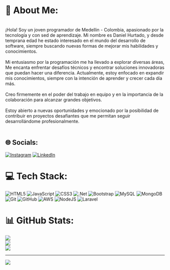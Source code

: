 # 💫 About Me:
<br>¡Hola! Soy un joven programador de Medellin - Colombia, apasionado por la tecnología y con sed de aprendizaje. Mi nombre es Daniel Hurtado, y desde temprana edad he estado interesado en el mundo del desarrollo de software, siempre buscando nuevas formas de mejorar mis habilidades y conocimientos.<br><br>Mi entusiasmo por la programación me ha llevado a explorar diversas áreas, Me encanta enfrentar desafíos técnicos y encontrar soluciones innovadoras que puedan hacer una diferencia. Actualmente, estoy enfocado en expandir mis conocimientos, siempre con la intención de aprender y crecer cada día más.<br><br> Creo firmemente en el poder del trabajo en equipo y en la importancia de la colaboración para alcanzar grandes objetivos.<br><br> Estoy abierto a nuevas oportunidades y emocionado por la posibilidad de contribuir en proyectos desafiantes que me permitan seguir desarrollándome profesionalmente.<br><br>

## 🌐 Socials:
[![Instagram](https://img.shields.io/badge/Instagram-%23E4405F.svg?logo=Instagram&logoColor=white)](https://instagram.com/hurtado_dani_) [![LinkedIn](https://img.shields.io/badge/LinkedIn-%230077B5.svg?logo=linkedin&logoColor=white)](www.linkedin.com/in/daniel-hurtado-8734b2309) 

# 💻 Tech Stack:
![HTML5](https://img.shields.io/badge/html5-%23E34F26.svg?style=for-the-badge&logo=html5&logoColor=white) ![JavaScript](https://img.shields.io/badge/javascript-%23323330.svg?style=for-the-badge&logo=javascript&logoColor=%23F7DF1E) ![CSS3](https://img.shields.io/badge/css3-%231572B6.svg?style=for-the-badge&logo=css3&logoColor=white) ![.Net](https://img.shields.io/badge/.NET-5C2D91?style=for-the-badge&logo=.net&logoColor=white) ![Bootstrap](https://img.shields.io/badge/bootstrap-%238511FA.svg?style=for-the-badge&logo=bootstrap&logoColor=white) ![MySQL](https://img.shields.io/badge/mysql-4479A1.svg?style=for-the-badge&logo=mysql&logoColor=white) ![MongoDB](https://img.shields.io/badge/MongoDB-%234ea94b.svg?style=for-the-badge&logo=mongodb&logoColor=white) ![Git](https://img.shields.io/badge/git-%23F05033.svg?style=for-the-badge&logo=git&logoColor=white) ![GitHub](https://img.shields.io/badge/github-%23121011.svg?style=for-the-badge&logo=github&logoColor=white) ![AWS](https://img.shields.io/badge/AWS-%23FF9900.svg?style=for-the-badge&logo=amazon-aws&logoColor=white) ![NodeJS](https://img.shields.io/badge/node.js-6DA55F?style=for-the-badge&logo=node.js&logoColor=white) ![Laravel](https://img.shields.io/badge/laravel-%23FF2D20.svg?style=for-the-badge&logo=laravel&logoColor=white)
# 📊 GitHub Stats:
![](https://github-readme-stats.vercel.app/api?username=Dani20232024&theme=dracula&hide_border=false&include_all_commits=false&count_private=false)<br/>
![](https://github-readme-streak-stats.herokuapp.com/?user=Dani20232024&theme=dracula&hide_border=false)<br/>
![](https://github-readme-stats.vercel.app/api/top-langs/?username=Dani20232024&theme=dracula&hide_border=false&include_all_commits=false&count_private=false&layout=compact)

---
[![](https://visitcount.itsvg.in/api?id=Dani20232024&icon=0&color=0)](https://visitcount.itsvg.in)

<!-- Proudly created with GPRM ( https://gprm.itsvg.in ) -->




<!-- Proudly created with GPRM ( https://gprm.itsvg.in ) -->

